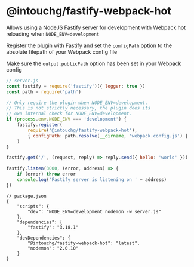 # @intouchg/fastify-webpack-hot

Allows using a NodeJS Fastify server for development with Webpack hot reloading when `NODE_ENV=development`

Register the plugin with Fastify and set the `configPath` option to the absolute filepath of your Webpack config file

Make sure the `output.publicPath` option has been set in your Webpack config

```js
// server.js
const fastify = require('fastify')({ logger: true })
const path = require('path')

// Only require the plugin when NODE_ENV=development.
// This is not strictly necessary, the plugin does its
// own internal check for NODE_ENV=development.
if (process.env.NODE_ENV === 'development') {
	fastify.register(
		require('@intouchg/fastify-webpack-hot'),
		{ configPath: path.resolve(__dirname, 'webpack.config.js') }
	)
}

fastify.get('/', (request, reply) => reply.send({ hello: 'world' }))

fastify.listen(3000, (error, address) => {
	if (error) throw error
	console.log('Fastify server is listening on ' + address)
})
```

```jsonc
// package.json
{
	"scripts": {
		"dev": "NODE_ENV=development nodemon -w server.js"
	},
	"dependencies": {
		"fastify": "3.18.1"
	},
	"devDependencies": {
		"@intouchg/fastify-webpack-hot": "latest",
		"nodemon": "2.0.10"
	}
}
```